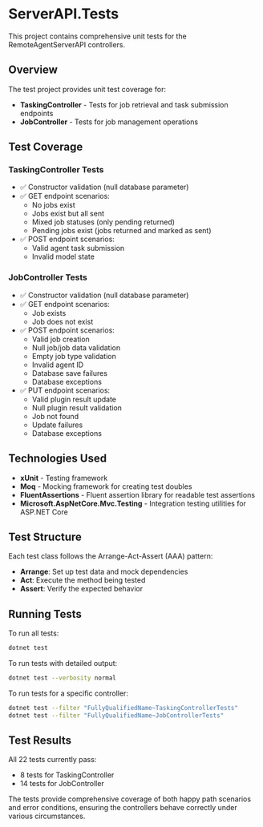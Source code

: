 # ServerAPI.Tests

This project contains comprehensive unit tests for the RemoteAgentServerAPI controllers.

## Overview

The test project provides unit test coverage for:
- **TaskingController** - Tests for job retrieval and task submission endpoints
- **JobController** - Tests for job management operations

## Test Coverage

### TaskingController Tests
- ✅ Constructor validation (null database parameter)
- ✅ GET endpoint scenarios:
  - No jobs exist
  - Jobs exist but all sent
  - Mixed job statuses (only pending returned)
  - Pending jobs exist (jobs returned and marked as sent)
- ✅ POST endpoint scenarios:
  - Valid agent task submission
  - Invalid model state

### JobController Tests
- ✅ Constructor validation (null database parameter)
- ✅ GET endpoint scenarios:
  - Job exists
  - Job does not exist
- ✅ POST endpoint scenarios:
  - Valid job creation
  - Null job/job data validation
  - Empty job type validation
  - Invalid agent ID
  - Database save failures
  - Database exceptions
- ✅ PUT endpoint scenarios:
  - Valid plugin result update
  - Null plugin result validation
  - Job not found
  - Update failures
  - Database exceptions

## Technologies Used

- **xUnit** - Testing framework
- **Moq** - Mocking framework for creating test doubles
- **FluentAssertions** - Fluent assertion library for readable test assertions
- **Microsoft.AspNetCore.Mvc.Testing** - Integration testing utilities for ASP.NET Core

## Test Structure

Each test class follows the Arrange-Act-Assert (AAA) pattern:
- **Arrange**: Set up test data and mock dependencies
- **Act**: Execute the method being tested
- **Assert**: Verify the expected behavior

## Running Tests

To run all tests:
```bash
dotnet test
```

To run tests with detailed output:
```bash
dotnet test --verbosity normal
```

To run tests for a specific controller:
```bash
dotnet test --filter "FullyQualifiedName~TaskingControllerTests"
dotnet test --filter "FullyQualifiedName~JobControllerTests"
```

## Test Results

All 22 tests currently pass:
- 8 tests for TaskingController
- 14 tests for JobController

The tests provide comprehensive coverage of both happy path scenarios and error conditions, ensuring the controllers behave correctly under various circumstances.
